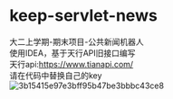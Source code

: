 # keep-servlet-news

大二上学期-期末项目-公共新闻机器人   
使用IDEA，基于天行API旧接口编写   
天行api:https://www.tianapi.com/    
请在代码中替换自己的key    
![3b15415e97e3bff95b47be3bbbc43ce8](https://github.com/zxhymfz/keep-servlet-news/assets/83580937/548f9d96-bbbd-4841-9f75-5e716e8a5bf9)
